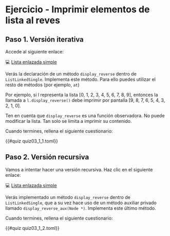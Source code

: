 # Ejercicio - Imprimir elementos de lista al reves

## Paso 1. Versión iterativa


Accede al siguiente enlace:

💻 [Lista enlazada simple](https://godbolt.org/z/MjyEBq)

Verás la declaración de un método `display_reverse` dentro de `ListLinkedSingle`. Implementa este método. Para ello puedes utilizar el resto de métodos (por ejemplo, `at`)

Por ejemplo, si l representa la lista [0, 1, 2, 3, 4, 5, 6, 7, 8, 9], entonces la llamada a `l.display_reverse()` debe imprimir por pantalla [9, 8, 7, 6, 5, 4, 3, 2, 1, 0].

Ten en cuenta que `display_reverse` es una función observadora. No puede modificar la lista. Tan solo se limita a imprimir su contenido.

Cuando termines, rellena el siguiente cuestionario:

{{#quiz quiz03_1_1.toml}}

## Paso 2. Versión recursiva

Vamos a intentar hacer una versión recursiva. Haz clic en el siguiente enlace:

💻 [Lista enlazada simple](https://godbolt.org/z/T4wENj)

Verás implementado un método `display_reverse` dentro de `ListLinkedSingle`, que a su vez hace uso de un método auxiliar privado llamado `display_reverse_aux(Node *)`. Implementa este último método.

Cuando termines, rellena el siguiente cuestionario:

{{#quiz quiz03_1_2.toml}}
